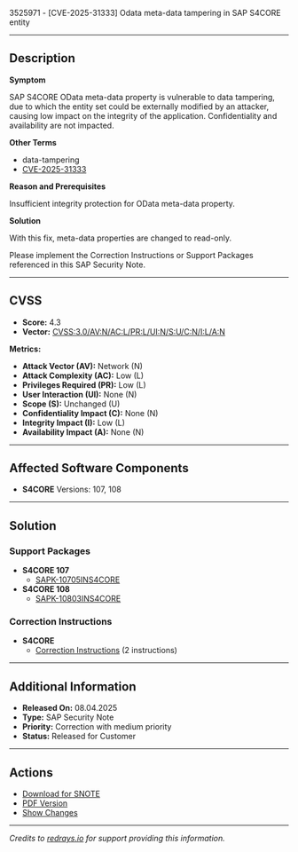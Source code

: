 3525971 - [CVE-2025-31333] Odata meta-data tampering in SAP S4CORE entity

---

## Description

**Symptom**

SAP S4CORE OData meta-data property is vulnerable to data tampering, due to which the entity set could be externally modified by an attacker, causing low impact on the integrity of the application. Confidentiality and availability are not impacted.

**Other Terms**

- data-tampering
- [CVE-2025-31333](https://www.cve.org/CVERecord?id=CVE-2025-31333)

**Reason and Prerequisites**

Insufficient integrity protection for OData meta-data property.

**Solution**

With this fix, meta-data properties are changed to read-only.

Please implement the Correction Instructions or Support Packages referenced in this SAP Security Note.

---

## CVSS

- **Score:** 4.3
- **Vector:** [CVSS:3.0/AV:N/AC:L/PR:L/UI:N/S:U/C:N/I:L/A:N](https://nvd.nist.gov/vuln-metrics/cvss/v3-calculator?vector=CVSS:3.0/AV:N/AC:L/PR:L/UI:N/S:U/C:N/I:L/A:N)

**Metrics:**

- **Attack Vector (AV):** Network (N)
- **Attack Complexity (AC):** Low (L)
- **Privileges Required (PR):** Low (L)
- **User Interaction (UI):** None (N)
- **Scope (S):** Unchanged (U)
- **Confidentiality Impact (C):** None (N)
- **Integrity Impact (I):** Low (L)
- **Availability Impact (A):** None (N)

---

## Affected Software Components

- **S4CORE** Versions: 107, 108

---

## Solution

### Support Packages

- **S4CORE 107**
  - [SAPK-10705INS4CORE](https://me.sap.com/supportpackage/SAPK-10705INS4CORE)
- **S4CORE 108**
  - [SAPK-10803INS4CORE](https://me.sap.com/supportpackage/SAPK-10803INS4CORE)

### Correction Instructions

- **S4CORE**
  - [Correction Instructions](https://me.sap.com/corrins/0003525971/19773) (2 instructions)

---

## Additional Information

- **Released On:** 08.04.2025
- **Type:** SAP Security Note
- **Priority:** Correction with medium priority
- **Status:** Released for Customer

---

## Actions

- [Download for SNOTE](https://notesdownloads.sap.com/note/0040000001137012024)
- [PDF Version](https://userapps.support.sap.com/sap/support/sfm/notes/print/0003525971?language=en-US&token=51DEAE92D122F218C1320BBA48B61153)
- [Show Changes](https://me.sap.com/notesLatestChanges/0003525971/E/diff)

---

*Credits to [redrays.io](https://redrays.io) for support providing this information.*